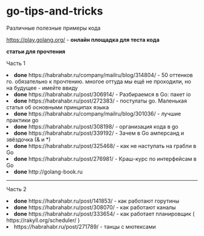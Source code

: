 # go-tips-and-tricks

Различные полезные примеры кода

https://play.golang.org/ - <b>онлайн площадка для теста кода</b>

<b>статьи для прочтения</b><p>
<p>Часть 1</p>
<li><b>done</b> https://habrahabr.ru/company/mailru/blog/314804/ - 50 оттенков го. обязательно к прочтению. многое оттуда мы ещё не проходили, но на будущее - имейте ввиду
<li><b>done</b> https://habrahabr.ru/post/306914/ - Разбираемся в Go: пакет io
<li><b>done</b> https://habrahabr.ru/post/272383/ - постулаты go. Маленькая статья об основными принципах языка
<li><b>done</b> https://habrahabr.ru/company/mailru/blog/301036/ - лучшие практики go
<li><b>done</b> https://habrahabr.ru/post/308198/ - организация кода в go
<li><b>done</b> https://habrahabr.ru/post/339192/ - Зачем в Go амперсанд и звёздочка (& и *)
<li><b>done</b> https://habrahabr.ru/post/325468/ - как не наступать на грабли в Go
<li><b>done</b> https://habrahabr.ru/post/276981/ - Краш-курс по интерфейсам в Go
<li><b>done</b> http://golang-book.ru
<hr noshade color="black">
<p>Часть 2</p>
<li><b>done</b> https://habrahabr.ru/post/141853/ - как работают горутины
<li><b>done</b> https://habrahabr.ru/post/308070/ - как работают каналы
<li><b>done</b> https://habrahabr.ru/post/333654/ - как работает планировщик ( https://rakyll.org/scheduler/ )
<li>https://habrahabr.ru/post/271789/ - танцы с мютексами
